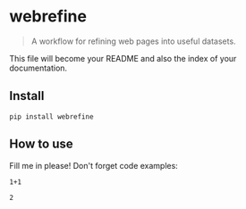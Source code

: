 # webrefine
> A workflow for refining web pages into useful datasets.


This file will become your README and also the index of your documentation.

## Install

`pip install webrefine`

## How to use

Fill me in please! Don't forget code examples:

```
1+1
```




    2


